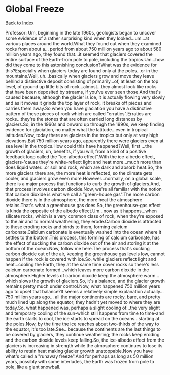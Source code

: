# Global Freeze
[Back to Index](https://github.com/windows10010/tpoExtractor/blob/master/README.md)

Professor: Um, beginning in the late 1960s, geologists began to uncover some evidence of a rather surprising kind when they looked…um…at various places around the world.What they found out when they examined rocks from about a… period from about 750 million years ago to about 580 million years ago, they found that…it seemed that glaciers covered the entire surface of the Earth-from pole to pole, including the tropics.Um…how did they come to this astonishing conclusion?What was the evidence for this?Especially when glaciers today are found only at the poles…or in the mountains.Well, uh…basically when glaciers grow and move they leave behind a distinctive deposit consisting of primarily…of, at least on the top level, of ground up little bits of rock…almost…they almost look like rocks that have been deposited by streams, if you've ever seen those.And that's caused because, although the glacier is ice, it is actually flowing very slowly and as it moves it grinds the top layer of rock, it breaks off pieces and carries them away.So when you have glaciation you have a distinctive pattern of these pieces of rock which are called "erratics".Erratics are rocks…they're the stones that are often carried long distances by glaciers.So, in the 1960s and onward up through the 1990s, we keep finding evidence for glaciation, no matter what the latitude…even in tropical latitudes.Now, today there are glaciers in the tropics but only at very high elevations.But 750 million years ago, apparently there were glaciers even at sea level in the tropics.How could this have happened?Well, first …the growth of glaciers, uh, benefits, if you will, from a kind of a positive feedback loop called the "ice-albedo effect".With the ice-albedo effect, glaciers-'cause they're white-reflect light and heat more…much more than does liquid water…or soil and rock, which are dark and absorb heat.So, the more glaciers there are, the more heat is reflected, so the climate gets cooler, and glaciers grow even more.However…normally, on a global scale, there is a major process that functions to curb the growth of glaciers.And, that process involves carbon dioxide.Now, we're all familiar with the notion that carbon dioxide is what we call a "green-house gas".The more carbon dioxide there is in the atmosphere, the more heat the atmosphere retains.That's what a greenhouse gas does.So, the greenhouse-gas effect is kinda the opposite of the albedo effect.Um…now as it happens…when silicate rocks, which is a very common class of rock, when they're exposed to the air and to normal weathering, they erode.Carbon dioxide is attracted to these eroding rocks and binds to them, forming calcium carbonate.Calcium carbonate is eventually washed into the ocean where it settles to the bottom.This process, this forming of calcium carbonate, has the effect of sucking the carbon dioxide out of the air and storing it at the bottom of the ocean.Now, follow me here.The process that's sucking carbon dioxide out of the air, keeping the greenhouse gas levels low, cannot happen if the rock is covered with ice.So, while glaciers reflect light and heat…cooling the Earth, they at the same time cover rocks so there's less calcium carbonate formed…which leaves more carbon dioxide in the atmosphere.Higher levels of carbon dioxide keep the atmosphere warm…which slows the growth of glaciers.So, it's a balance, and the glacier growth remains pretty much under control.Now, what happened 750 million years ago to upset that balance?It seems a relatively simple explanation actually…750 million years ago… all the major continents are rocky, bare, and pretty much lined up along the equator; they hadn't yet moved to where they are today.So, what happened was, perhaps a slight cooling of…the very slight and temporary cooling of the sun-which still happens from time to time-and the earth starts to cool, the ice starts to spread on the oceans…starting at the poles.Now, by the time the ice reaches about two-thirds of the way to the equator, it's too late.See…because the continents are the last things to be covered by glaciers, they continue weathering; the rocks keep eroding and the carbon dioxide levels keep falling.So, the ice-albedo effect from the glaciers is increasing in strength while the atmosphere continues to lose its ability to retain heat making glacier growth unstoppable.Now you have what's called a "runaway freeze".And for perhaps as long as 50 million years, possibly with some interludes, the Earth was frozen from pole to pole, like a giant snowball.